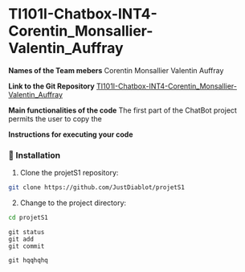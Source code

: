 # TI101I-Chatbox-INT4-Corentin_Monsallier-Valentin_Auffray

**Names of the Team mebers**
Corentin Monsallier
Valentin Auffray

**Link to the Git Repository**
[TI101I-Chatbox-INT4-Corentin_Monsallier-Valentin_Auffray](https://github.com/JustDiablot/projetS1)

**Main functionalities of the code**
The first part of the ChatBot project permits the user to copy the 

**Instructions for executing your code**
### 🔧 Installation

1. Clone the projetS1 repository:
```sh
git clone https://github.com/JustDiablot/projetS1
```

2. Change to the project directory:
```sh
cd projetS1
```




```
git status
git add
git commit
```
`git hqqhqhq`
